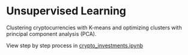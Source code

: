# Unsupervised Learning

Clustering cryptocurrencies with K-means and optimizing clusters with principal component analysis (PCA). 

View step by step process in [crypto_investments.ipynb](https://github.com/kvpcrypto/crypto_investment_kmean_pca/blob/54c778d9762192d8ee5d5b7b15716e2fdbffc107/crypto_investments.ipynb)
